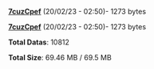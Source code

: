 [**7cuzCpef**](/data/7cuzCpef.txt) (20/02/23 - 02:50)- 1273 bytes

[**7cuzCpef**](/data/7cuzCpef.txt) (20/02/23 - 02:50)- 1273 bytes

**Total Datas**: 10812

**Total Size**: 69.46 MB / 69.5 MB